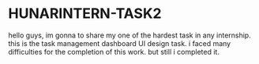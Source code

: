 # HUNARINTERN-TASK2
hello guys, im gonna to share my one of the hardest task in any internship.
this is the task management dashboard UI design task.
i faced many difficulties for the completion of this work.
but still i completed it.

